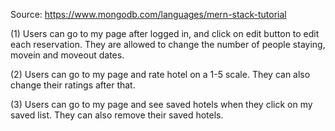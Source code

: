 Source:
https://www.mongodb.com/languages/mern-stack-tutorial


(1) Users can go to my page after logged in, and click on edit button to edit each reservation. They are allowed to change the number of people staying, movein and moveout dates.

(2) Users can go to my page and rate hotel on a 1-5 scale. They can also change their ratings after that.

(3) Users can go to my page and see saved hotels when they click on my saved list. They can also remove their saved hotels.

